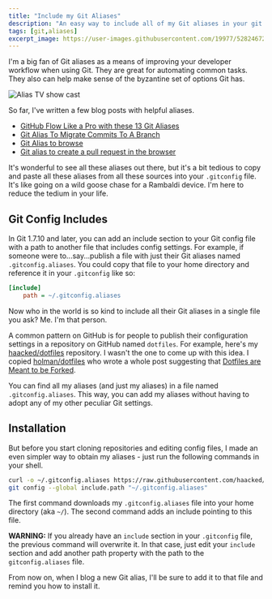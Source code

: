 ```yaml
---
title: "Include my Git Aliases"
description: "An easy way to include all of my Git aliases in your git config"
tags: [git,aliases]
excerpt_image: https://user-images.githubusercontent.com/19977/52824672-5ad5af00-306e-11e9-8cc3-db186bf00f13.png
---
```


I'm a big fan of Git aliases as a means of improving your developer workflow when using Git. They are great for automating common tasks. They also can help make sense of the byzantine set of options Git has.

![Alias TV show cast](https://user-images.githubusercontent.com/19977/52824672-5ad5af00-306e-11e9-8cc3-db186bf00f13.png)

So far, I've written a few blog posts with helpful aliases.

* [GitHub Flow Like a Pro with these 13 Git Aliases](https://haacked.com/archive/2014/07/28/github-flow-aliases/)
* [Git Alias To Migrate Commits To A Branch](https://haacked.com/archive/2015/06/29/git-migrate/)
* [Git Alias to browse](https://haacked.com/archive/2017/01/04/git-alias-open-url/)
* [Git alias to create a pull request in the browser](https://twitter.com/haacked/status/1077790446372368384)

It's wonderful to see all these aliases out there, but it's a bit tedious to copy and paste all these aliases from all these sources into your `.gitconfig` file. It's like going on a wild goose chase for a Rambaldi device. I'm here to reduce the tedium in your life.

## Git Config Includes

In Git 1.7.10 and later, you can add an include section to your Git config file with a path to another file that includes config settings. For example, if someone were to...say...publish a file with just their Git aliases named `.gitconfig.aliases`. You could copy that file to your home directory and reference it in your `.gitconfig` like so:

```ini
[include]
    path = ~/.gitconfig.aliases
```

Now who in the world is so kind to include all their Git aliases in a single file you ask? Me. I'm that person.

A common pattern on GitHub is for people to publish their configuration settings in a repository on GitHub named `dotfiles`. For example, here's my [haacked/dotfiles](https://github.com/haacked/dotfiles) repository. I wasn't the one to come up with this idea. I copied [holman/dotfiles](https://github.com/holman/dotfiles) who wrote a whole post suggesting that [Dotfiles are Meant to be Forked](https://zachholman.com/2010/08/dotfiles-are-meant-to-be-forked/).

You can find all my aliases (and just my aliases) in a file named `.gitconfig.aliases`. This way, you can add my aliases without having to adopt any of my other peculiar Git settings.

## Installation

But before you start cloning repositories and editing config files, I made an even simpler way to obtain my aliases - just run the following commands in your shell.

```bash
curl -o ~/.gitconfig.aliases https://raw.githubusercontent.com/haacked/dotfiles/main/git/gitconfig.aliases.symlink
git config --global include.path "~/.gitconfig.aliases"
```

The first command downloads my `.gitconfig.aliases` file into your home directory (aka `~/`). The second command adds an include pointing to this file.

__WARNING:__ If you already have an `include` section in your `.gitconfig` file, the previous command will overwrite it. In that case, just edit your `include` section and add another path property with the path to the `gitconfig.aliases` file.

From now on, when I blog a new Git alias, I'll be sure to add it to that file and remind you how to install it.
